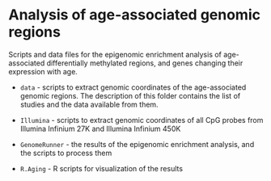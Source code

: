 Analysis of age-associated genomic regions
===

Scripts and data files for the epigenomic enrichment analysis of age-associated differentially methylated regions, and genes changing their expression with age.

- `data` - scripts to extract genomic coordinates of the age-associated genomic regions. The description of this folder contains the list of studies and the data available from them.

- `Illumina` - scripts to extract genomic coordinates of all CpG probes from Illumina Infinium 27K and Illumina Infinium 450K

- `GenomeRunner` - the results of the epigenomic enrichment analysis, and the scripts to process them

- `R.Aging` - R scripts for visualization of the results